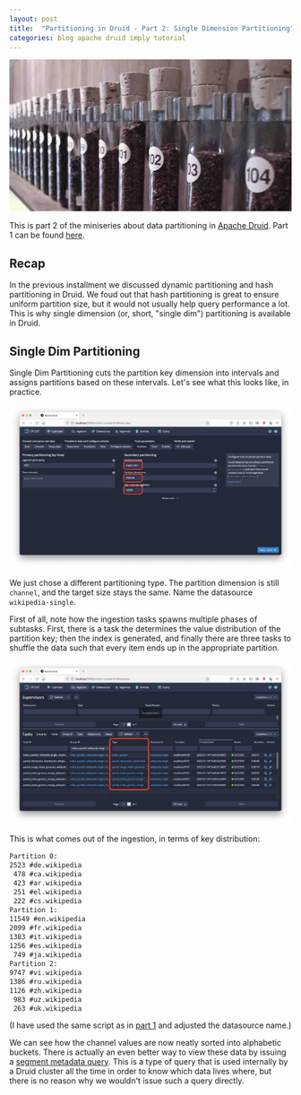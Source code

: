 ```yaml
---
layout: post
title:  "Partitioning in Druid - Part 2: Single Dimension Partitioning"
categories: blog apache druid imply tutorial
---
```

![Test Tubes](/assets/2022-01-14-0-test-tubes.jpg)

This is part 2 of the miniseries about data partitioning in [Apache Druid](https://druid.apache.org/). Part 1 can be found [here](/2022/01/06/partitioning-in-druid-part-1-dynamic-and-hash-partitioning/).

## Recap

In the previous installment we discussed dynamic partitioning and hash partitioning in Druid. We foud out that hash partitioning is great to ensure uniform partition size, but it would not usually help query performance a lot. This is why single dimension (or, short, "single dim") partitioning is available in Druid.

## Single Dim Partitioning

Single Dim Partitioning cuts the partition key dimension into intervals and assigns partitions based on these intervals. Let's see what this looks like, in practice.

![Configure single dim partitioning](/assets/2022-01-14-1-single.jpg)

We just chose a different partitioning type. The partition dimension is still `channel`, and the target size stays the same. Name the datasource `wikipedia-single`.

First of all, note how the ingestion tasks spawns multiple phases of subtasks. First, there is a task the determines the value distribution of the partition key; then the index is generated, and finally there are three tasks to shuffle the data such that every item ends up in the appropriate partition.

![Ingestion tasks](/assets/2022-01-14-2-single-tasks.jpg)

This is what comes out of the ingestion, in terms of key distribution:
```
Partition 0:
2523 #de.wikipedia
 478 #ca.wikipedia
 423 #ar.wikipedia
 251 #el.wikipedia
 222 #cs.wikipedia
Partition 1:
11549 #en.wikipedia
2099 #fr.wikipedia
1383 #it.wikipedia
1256 #es.wikipedia
 749 #ja.wikipedia
Partition 2:
9747 #vi.wikipedia
1386 #ru.wikipedia
1126 #zh.wikipedia
 983 #uz.wikipedia
 263 #uk.wikipedia
```
(I have used the same script as in [part 1](/2022/01/06/partitioning-in-druid-part-1-dynamic-and-hash-partitioning/) and adjusted the datasource name.)

We can see how the channel values are now neatly sorted into alphabetic buckets. There is actually an even better way to view these data by issuing a [segment metadata query](https://druid.apache.org/docs/latest/querying/segmentmetadataquery.html). This is a type of query that is used internally by a Druid cluster all the time in order to know which data lives where, but there is no reason why we wouldn't issue such a query directly.




